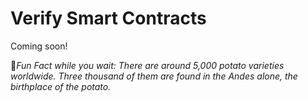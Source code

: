 # Verify Smart Contracts

Coming soon!



:cactus:_Fun Fact while you wait: There are around 5,000 potato varieties worldwide. Three thousand of them are found in the Andes alone, the birthplace of the potato._
